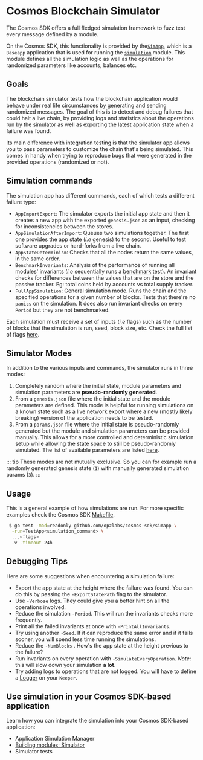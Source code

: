 <!--
order: 13
-->

# Cosmos Blockchain Simulator

The Cosmos SDK offers a full fledged simulation framework to fuzz test every
message defined by a module.

On the Cosmos SDK, this functionality is provided by the[`SimApp`](https://github.com/opzlabs/cosmos-sdk/blob/v0.46.0-rc1/simapp/app.go), which is a
`Baseapp` application that is used for running the [`simulation`](https://github.com/opzlabs/cosmos-sdk/blob/v0.46.0-rc1/x/simulation) module.
This module defines all the simulation logic as well as the operations for
randomized parameters like accounts, balances etc.

## Goals

The blockchain simulator tests how the blockchain application would behave under
real life circumstances by generating and sending randomized messages.
The goal of this is to detect and debug failures that could halt a live chain,
by providing logs and statistics about the operations run by the simulator as
well as exporting the latest application state when a failure was found.

Its main difference with integration testing is that the simulator app allows
you to pass parameters to customize the chain that's being simulated.
This comes in handy when trying to reproduce bugs that were generated in the
provided operations (randomized or not).

## Simulation commands

The simulation app has different commands, each of which tests a different
failure type:

* `AppImportExport`: The simulator exports the initial app state and then it
  creates a new app with the exported `genesis.json` as an input, checking for
  inconsistencies between the stores.
* `AppSimulationAfterImport`: Queues two simulations together. The first one provides the app state (_i.e_ genesis) to the second. Useful to test software upgrades or hard-forks from a live chain.
* `AppStateDeterminism`: Checks that all the nodes return the same values, in the same order.
* `BenchmarkInvariants`: Analysis of the performance of running all modules' invariants (_i.e_ sequentially runs a [benchmark](https://pkg.go.dev/testing/#hdr-Benchmarks) test). An invariant checks for
  differences between the values that are on the store and the passive tracker. Eg: total coins held by accounts vs total supply tracker.
* `FullAppSimulation`: General simulation mode. Runs the chain and the specified operations for a given number of blocks. Tests that there're no `panics` on the simulation. It does also run invariant checks on every `Period` but they are not benchmarked.

Each simulation must receive a set of inputs (_i.e_ flags) such as the number of
blocks that the simulation is run, seed, block size, etc.
Check the full list of flags [here](https://github.com/opzlabs/cosmos-sdk/blob/v0.46.0-rc1/simapp/config.go#L32-L55).

## Simulator Modes

In addition to the various inputs and commands, the simulator runs in three modes:

1. Completely random where the initial state, module parameters and simulation
   parameters are **pseudo-randomly generated**.
2. From a `genesis.json` file where the initial state and the module parameters are defined.
   This mode is helpful for running simulations on a known state such as a live network export where a new (mostly likely breaking) version of the application needs to be tested.
3. From a `params.json` file where the initial state is pseudo-randomly generated but the module and simulation parameters can be provided manually.
   This allows for a more controlled and deterministic simulation setup while allowing the state space to still be pseudo-randomly simulated.
   The list of available parameters are listed [here](https://github.com/opzlabs/cosmos-sdk/blob/v0.46.0-rc1/simapp/config.go#L33-L57).

::: tip
These modes are not mutually exclusive. So you can for example run a randomly
generated genesis state (`1`) with manually generated simulation params (`3`).
:::

## Usage

This is a general example of how simulations are run. For more specific examples
check the Cosmos SDK [Makefile](https://github.com/opzlabs/cosmos-sdk/blob/v0.46.0-rc1/Makefile#L263-L299).

```bash
 $ go test -mod=readonly github.com/opzlabs/cosmos-sdk/simapp \
  -run=TestApp<simulation_command> \
  ...<flags>
  -v -timeout 24h
```

## Debugging Tips

Here are some suggestions when encountering a simulation failure:

* Export the app state at the height where the failure was found. You can do this
  by passing the `-ExportStatePath` flag to the simulator.
* Use `-Verbose` logs. They could give you a better hint on all the operations
  involved.
* Reduce the simulation `-Period`. This will run the invariants checks more
  frequently.
* Print all the failed invariants at once with `-PrintAllInvariants`.
* Try using another `-Seed`. If it can reproduce the same error and if it fails
  sooner, you will spend less time running the simulations.
* Reduce the `-NumBlocks` . How's the app state at the height previous to the
  failure?
* Run invariants on every operation with `-SimulateEveryOperation`. _Note_: this
  will slow down your simulation **a lot**.
* Try adding logs to operations that are not logged. You will have to define a
  [Logger](https://github.com/opzlabs/cosmos-sdk/blob/v0.46.0-rc1/x/staking/keeper/keeper.go#L60-L63) on your `Keeper`.

## Use simulation in your Cosmos SDK-based application

Learn how you can integrate the simulation into your Cosmos SDK-based application:

* Application Simulation Manager
* [Building modules: Simulator](../building-modules/simulator.md)
* Simulator tests
